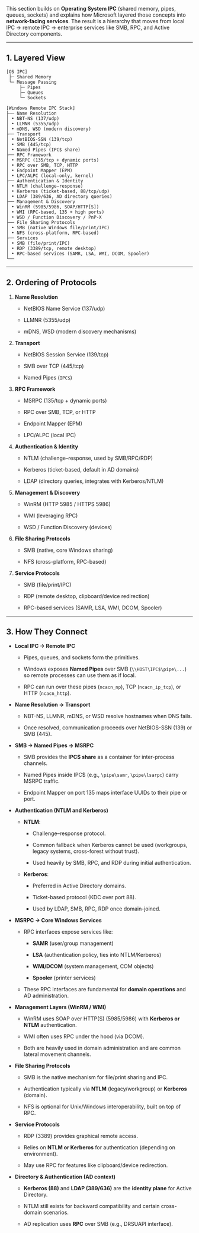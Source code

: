 
This section builds on **Operating System IPC** (shared memory, pipes, queues, sockets) and explains how Microsoft layered those concepts into **network-facing services**. The result is a hierarchy that moves from local IPC → remote IPC → enterprise services like SMB, RPC, and Active Directory components.

---

## 1. Layered View

```text
[OS IPC]
 ├─ Shared Memory
 └─ Message Passing
     ├─ Pipes
     ├─ Queues
     └─ Sockets

[Windows Remote IPC Stack]  
├── Name Resolution  
│ • NBT-NS (137/udp)  
│ • LLMNR (5355/udp)  
│ • mDNS, WSD (modern discovery)  
├── Transport  
│ • NetBIOS-SSN (139/tcp)  
│ • SMB (445/tcp)  
│ • Named Pipes (IPC$ share)  
├── RPC Framework  
│ • MSRPC (135/tcp + dynamic ports)  
│ • RPC over SMB, TCP, HTTP  
│ • Endpoint Mapper (EPM)  
│ • LPC/ALPC (local-only, kernel)  
├── Authentication & Identity  
│ • NTLM (challenge–response)  
│ • Kerberos (ticket-based, 88/tcp/udp)  
│ • LDAP (389/636, AD directory queries)  
├── Management & Discovery  
│ • WinRM (5985/5986, SOAP/HTTP[S])  
│ • WMI (RPC-based, 135 + high ports)  
│ • WSD / Function Discovery / PnP-X  
├── File Sharing Protocols  
│ • SMB (native Windows file/print/IPC)  
│ • NFS (cross-platform, RPC-based)  
├── Services 
│ • SMB (file/print/IPC)  
│ • RDP (3389/tcp, remote desktop)
│ • RPC-based services (SAMR, LSA, WMI, DCOM, Spooler) 
└──
```

---
## 2. Ordering of Protocols

1. **Name Resolution**
    
    - NetBIOS Name Service (137/udp)
        
    - LLMNR (5355/udp)
        
    - mDNS, WSD (modern discovery mechanisms)
        
2. **Transport**
    
    - NetBIOS Session Service (139/tcp)
        
    - SMB over TCP (445/tcp)
        
    - Named Pipes (`IPC$`)
        
3. **RPC Framework**
    
    - MSRPC (135/tcp + dynamic ports)
        
    - RPC over SMB, TCP, or HTTP
        
    - Endpoint Mapper (EPM)
        
    - LPC/ALPC (local IPC)
        
4. **Authentication & Identity**
    
    - NTLM (challenge–response, used by SMB/RPC/RDP)
        
    - Kerberos (ticket-based, default in AD domains)
        
    - LDAP (directory queries, integrates with Kerberos/NTLM)
        
5. **Management & Discovery**
    
    - WinRM (HTTP 5985 / HTTPS 5986)
        
    - WMI (leveraging RPC)
        
    - WSD / Function Discovery (devices)
        
6. **File Sharing Protocols**
    
    - SMB (native, core Windows sharing)
        
    - NFS (cross-platform, RPC-based)
        
7. **Service Protocols**
    
    - SMB (file/print/IPC)
        
    - RDP (remote desktop, clipboard/device redirection)
        
    - RPC-based services (SAMR, LSA, WMI, DCOM, Spooler)

---

## 3. How They Connect

- **Local IPC → Remote IPC**
    
    - Pipes, queues, and sockets form the primitives.
        
    - Windows exposes **Named Pipes** over SMB (`\\HOST\IPC$\pipe\...`) so remote processes can use them as if local.
        
    - RPC can run over these pipes (`ncacn_np`), TCP (`ncacn_ip_tcp`), or HTTP (`ncacn_http`).
        
- **Name Resolution → Transport**
    
    - NBT-NS, LLMNR, mDNS, or WSD resolve hostnames when DNS fails.
        
    - Once resolved, communication proceeds over NetBIOS-SSN (139) or SMB (445).
        
- **SMB → Named Pipes → MSRPC**
    
    - SMB provides the **IPC$ share** as a container for inter-process channels.
        
    - Named Pipes inside IPC$ (e.g., `\pipe\samr`, `\pipe\lsarpc`) carry MSRPC traffic.
        
    - Endpoint Mapper on port 135 maps interface UUIDs to their pipe or port.
        
- **Authentication (NTLM and Kerberos)**
    
    - **NTLM**:
        
        - Challenge–response protocol.
            
        - Common fallback when Kerberos cannot be used (workgroups, legacy systems, cross-forest without trust).
            
        - Used heavily by SMB, RPC, and RDP during initial authentication.
            
    - **Kerberos**:
        
        - Preferred in Active Directory domains.
            
        - Ticket-based protocol (KDC over port 88).
            
        - Used by LDAP, SMB, RPC, RDP once domain-joined.
            
- **MSRPC → Core Windows Services**
    
    - RPC interfaces expose services like:
        
        - **SAMR** (user/group management)
            
        - **LSA** (authentication policy, ties into NTLM/Kerberos)
            
        - **WMI/DCOM** (system management, COM objects)
            
        - **Spooler** (printer services)
            
    - These RPC interfaces are fundamental for **domain operations** and AD administration.
        
- **Management Layers (WinRM / WMI)**
    
    - WinRM uses SOAP over HTTP(S) (5985/5986) with **Kerberos or NTLM** authentication.
        
    - WMI often uses RPC under the hood (via DCOM).
        
    - Both are heavily used in domain administration and are common lateral movement channels.
        
- **File Sharing Protocols**
    
    - SMB is the native mechanism for file/print sharing and IPC.
        
    - Authentication typically via **NTLM** (legacy/workgroup) or **Kerberos** (domain).
        
    - NFS is optional for Unix/Windows interoperability, built on top of RPC.
        
- **Service Protocols**
    
    - RDP (3389) provides graphical remote access.
        
    - Relies on **NTLM or Kerberos** for authentication (depending on environment).
        
    - May use RPC for features like clipboard/device redirection.
        
- **Directory & Authentication (AD context)**
    
    - **Kerberos (88)** and **LDAP (389/636)** are the **identity plane** for Active Directory.
        
    - NTLM still exists for backward compatibility and certain cross-domain scenarios.
        
    - AD replication uses **RPC** over SMB (e.g., DRSUAPI interface).
